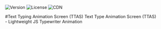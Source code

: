 ![Version](https://img.shields.io/badge/version-1.0.0-blue)
![License](https://img.shields.io/badge/license-MIT-green)
![CDN](https://img.shields.io/badge/CDN-jsDelivr-orange)

#Text Typing Animation Screen (TTAS)
Text Type Animation Screen (TTAS) - Lightweight JS Typewriter Animation
